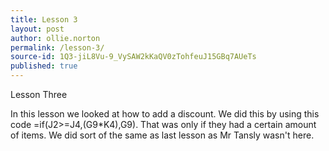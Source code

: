 ```yaml
---
title: Lesson 3
layout: post
author: ollie.norton
permalink: /lesson-3/
source-id: 1Q3-jiL8Vu-9_VySAW2kKaQV0zTohfeuJ15GBq7AUeTs
published: true
---
```

Lesson Three

In this lesson we looked at how to add a discount. We did this by using this code =if(J2>=J4,(G9*K4),G9). That was only if they had a certain amount of items. We did sort of the same as last lesson as Mr Tansly wasn't here.


